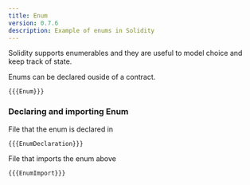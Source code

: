 ```yaml
---
title: Enum
version: 0.7.6
description: Example of enums in Solidity
---
```


Solidity supports enumerables and they are useful to model choice and keep track of state.

Enums can be declared ouside of a contract.

```solidity
{{{Enum}}}
```

### Declaring and importing Enum

File that the enum is declared in

```solidity
{{{EnumDeclaration}}}
```

File that imports the enum above

```solidity
{{{EnumImport}}}
```
